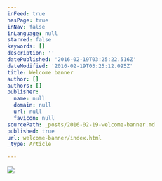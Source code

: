 ```yaml
---
inFeed: true
hasPage: true
inNav: false
inLanguage: null
starred: false
keywords: []
description: ''
datePublished: '2016-02-19T03:25:22.516Z'
dateModified: '2016-02-19T03:25:12.095Z'
title: Welcome banner
author: []
authors: []
publisher:
  name: null
  domain: null
  url: null
  favicon: null
sourcePath: _posts/2016-02-19-welcome-banner.md
published: true
url: welcome-banner/index.html
_type: Article

---
```

![](https://the-grid-user-content.s3-us-west-2.amazonaws.com/40a5479e-2449-4ee6-88a8-ec0158b60af7.jpg)